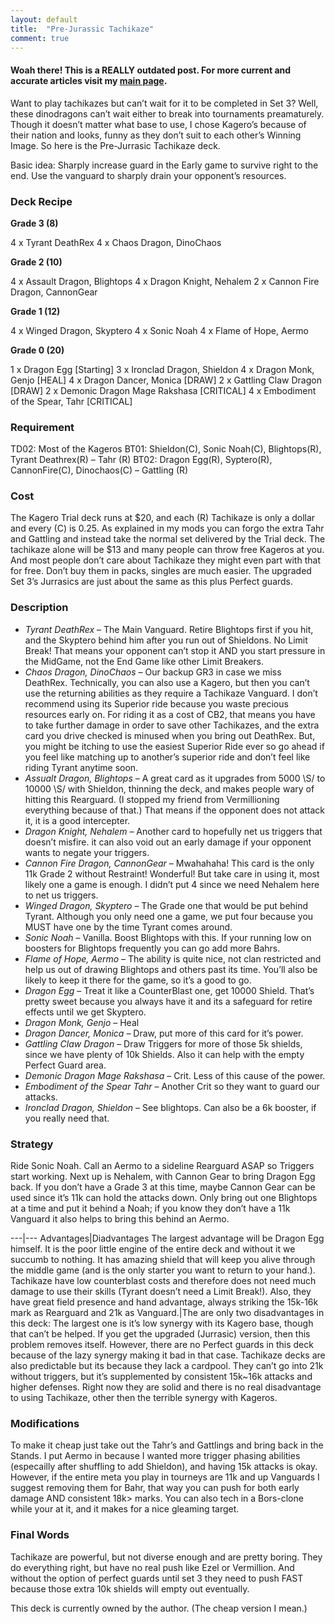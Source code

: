 ```yaml
---
layout: default
title:  "Pre-Jurassic Tachikaze"
comment: true
---
```

####  Woah there! This is a REALLY outdated post. For more current and accurate articles visit my [main page](/cfvg).

Want to play tachikazes but can’t wait for it to be completed in Set 3?
Well, these dinodragons can’t wait either to break into tournaments preamaturely.
Though it doesn’t matter what base to use, I chose Kagero’s because of their nation and looks, funny as they don’t suit to each other’s Winning Image.
So here is the Pre-Jurrasic Tachikaze deck.

Basic idea: Sharply increase guard in the Early game to survive right to the end. Use the vanguard to sharply drain your opponent’s resources.
<!-- more -->

### Deck Recipe

**Grade 3 (8)**

4 x Tyrant DeathRex
4 x Chaos Dragon, DinoChaos

**Grade 2 (10)**

4 x Assault Dragon, Blightops
4 x Dragon Knight, Nehalem
2 x Cannon Fire Dragon, CannonGear

**Grade 1 (12)**

4 x Winged Dragon, Skyptero
4 x Sonic Noah
4 x Flame of Hope, Aermo

**Grade 0 (20)**

1 x Dragon Egg   [Starting]
3 x Ironclad Dragon, Shieldon
4 x Dragon Monk, Genjo  [HEAL]
4 x Dragon Dancer, Monica [DRAW]
2 x Gattling Claw Dragon [DRAW]
2 x Demonic Dragon Mage Rakshasa [CRITICAL]
4 x Embodiment of the Spear, Tahr [CRITICAL]

### Requirement

TD02: Most of the Kageros
BT01: Shieldon(C), Sonic Noah(C), Blightops(R), Tyrant Deathrex(R)
– Tahr (R)
BT02: Dragon Egg(R), Syptero(R), CannonFire(C), Dinochaos(C)
– Gattling (R)

### Cost

The Kagero Trial deck runs at $20, and each (R) Tachikaze is only a dollar and every (C) is 0.25. As explained in my mods you can forgo the extra Tahr and Gattling and instead take the normal set delivered by the Trial deck.
The tachikaze alone will be $13 and many people can throw free Kageros at you. And most people don’t care about Tachikaze they might even part with that for free. Don’t buy them in packs, singles are much easier. The upgraded Set 3’s Jurrasics are just about the same as this plus Perfect guards.

### Description

 * _Tyrant DeathRex_ – The Main Vanguard. Retire Blightops first if you hit, and the Skyptero behind him after you run out of Shieldons. No Limit Break! That means your opponent can’t stop it AND you start pressure in the MidGame, not the End Game like other Limit Breakers.
 * _Chaos Dragon, DinoChaos_ – Our backup GR3 in case we miss DeathRex. Technically, you can also use a Kagero, but then you can’t use the returning abilities as they require a Tachikaze Vanguard. I don’t recommend using its Superior ride because you waste precious resources early on. For riding it as a cost of CB2, that means you have to take further damage in order to save other Tachikazes, and the extra card you drive checked is minused when you bring out DeathRex. But, you might be itching to use the easiest Superior Ride ever so go ahead if you feel like matching up to another’s superior ride and don’t feel like riding Tyrant anytime soon.
 * _Assualt Dragon, Blightops_ – A great card as it upgrades from 5000 \S/ to 10000 \S/ with Shieldon, thinning the deck, and makes people wary of hitting this Rearguard. (I stopped my friend from Vermillioning everything because of that.) That means if the opponent does not attack it, it is a good intercepter.
 * _Dragon Knight, Nehalem_ – Another card to hopefully net us triggers that doesn’t misfire. it can also void out an early damage if your opponent wants to negate your triggers.
 * _Cannon Fire Dragon, CannonGear_ – Mwahahaha! This card is the only 11k Grade 2 without Restraint! Wonderful! But take care in using it, most likely one a game is enough. I didn’t put 4 since we need Nehalem here to net us triggers.
 * _Winged Dragon, Skyptero_ – The Grade one that would be put behind Tyrant. Although you only need one a game, we put four because you MUST have one by the time Tyrant comes around.
 * _Sonic Noah_ – Vanilla. Boost Blightops with this. If your running low on boosters for Blightops frequently you can go add more Bahrs.
 * _Flame of Hope, Aermo_ – The ability is quite nice, not clan restricted and help us out of drawing Blightops and others past its time. You’ll also be likely to keep it there for the game, so it’s a good to go.
 * _Dragon Egg_ – Treat it like a CounterBlast one, get 10000 Shield. That’s pretty sweet because you always have it and its a safeguard for retire effects until we get Skyptero.
 * _Dragon Monk, Genjo_ – Heal
 * _Dragon Dancer, Monica_ – Draw, put more of this card for it’s power.
 * _Gattling Claw Dragon_ – Draw Triggers for more of those 5k shields, since we have plenty of 10k Shields. Also it can help with the empty Perfect Guard area.
 * _Demonic Dragon Mage Rakshasa_ – Crit. Less of this cause of the power.
 * _Embodiment of the Spear Tahr_ – Another Crit so they want to guard our attacks.
 * _Ironclad Dragon, Shieldon_ – See blightops. Can also be a 6k booster, if you really need that.

### Strategy

Ride Sonic Noah. Call an Aermo to a sideline Rearguard ASAP so Triggers start working. Next up is Nehalem, with Cannon Gear to bring Dragon Egg back. If you don’t have a Grade 3 at this time, maybe Cannon Gear can be used since it’s 11k can hold the attacks down. Only bring out one Blightops at a time and put it behind a Noah; if you know they don’t have a 11k Vanguard it also helps to bring this behind an Aermo.

---|---
Advantages|Diadvantages
The largest advantage will be Dragon Egg himself. It is the poor little engine of the entire deck and without it we succumb to nothing. It has amazing shield that will keep you alive through the middle game (and is the only starter you want to return to your hand.). Tachikaze have low counterblast costs and therefore does not need much damage to use their skills (Tyrant doesn’t need a Limit Break!). Also, they have great field presence and hand advantage, always striking the 15k-16k mark as Rearguard and 21k as Vanguard.|The are only two disadvantages in this deck: The largest one is it’s low synergy with its Kagero base, though that can’t be helped. If you get the upgraded (Jurrasic) version, then this problem removes itself. However, there are no Perfect guards in this deck because of the lazy synergy making it bad in that case. Tachikaze decks are also predictable but its because they lack a cardpool. They can’t go into 21k without triggers, but it’s supplemented by consistent 15k~16k attacks and higher defenses. Right now they are solid and there is no real disadvantage to using Tachikaze, other then the terrible synergy with Kageros.

### Modifications

To make it cheap just take out the Tahr’s and Gattlings and bring back in the Stands. I put Aermo in because I wanted more trigger phasing abilities (especailly after shuffling to add Shieldon), and having 15k attacks is okay. However, if the entire meta you play in tourneys are 11k and up Vanguards I suggest removing them for Bahr, that way you can push for both early damage AND consistent 18k> marks. You can also tech in a Bors-clone while your at it, and it makes for a nice gleaming target.

### Final Words

Tachikaze are powerful, but not diverse enough and are pretty boring. They do everything right, but have no real push like Ezel or Vermillion. And without the option of perfect guards until set 3 they need to push FAST because those extra 10k shields will empty out eventually.

This deck is currently owned by the author. (The cheap version I mean.)<i class="fa fa-stop"></i>
